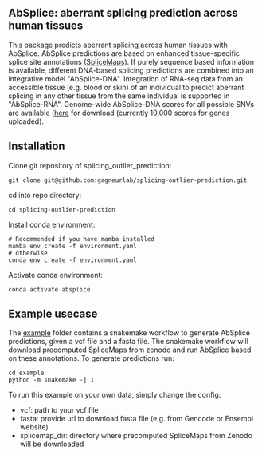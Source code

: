 AbSplice: aberrant splicing prediction across human tissues
--------------------------------
This package predicts aberrant splicing across human tissues with AbSplice. 
AbSplice predictions are based on enhanced tissue-specific splice site annotations ([SpliceMaps](https://github.com/gagneurlab/splicemap)).
If purely sequence based information is available, different DNA-based splicing predictions are combined into an integrative model "AbSplice-DNA".
Integration of RNA-seq data from an accessible tissue (e.g. blood or skin) of an individual to predict aberrant splicing in any other tissue from the same individual is supported in "AbSplice-RNA".
Genome-wide AbSplice-DNA scores for all possible SNVs are available ([here](https://doi.org/10.5281/zenodo.6408331) for download (currently 10,000 scores for genes uploaded).

## Installation
Clone git repository of splicing_outlier_prediction:
```
git clone git@github.com:gagneurlab/splicing-outlier-prediction.git
```

cd into repo directory:
```
cd splicing-outlier-prediction
```

Install conda environment:
```
# Recommended if you have mamba installed
mamba env create -f environment.yaml
# otherwise
conda env create -f environment.yaml
```
Activate conda environment:
```
conda activate absplice
```

## Example usecase
The [example](https://github.com/gagneurlab/splicing-outlier-prediction/tree/master/example) folder contains a snakemake workflow to generate AbSplice predictions, given a vcf file and a fasta file.
The snakemake workflow will download precomputed SpliceMaps from zenodo and run AbSplice based on these annotations.
To generate predictions run:
```
cd example
python -m snakemake -j 1
```
To run this example on your own data, simply change the config:
* vcf: path to your vcf file
* fasta: provide url to download fasta file (e.g. from Gencode or Ensembl website)
* splicemap_dir: directory where precomputed SpliceMaps from Zenodo will be downloaded